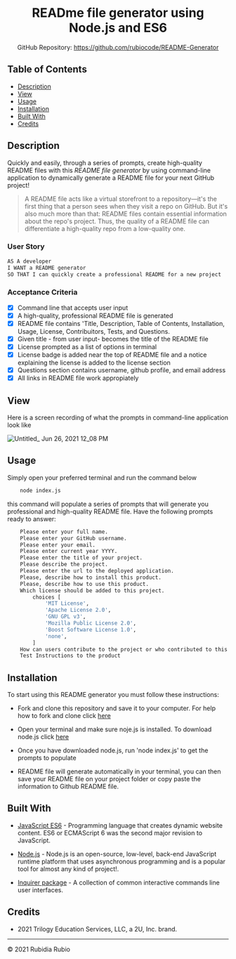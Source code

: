 <div align="center">

# READme file generator using Node.js and ES6
 

GitHub Repository: https://github.com/rubiocode/README-Generator



</div>

## Table of Contents 

* [Description](#description)
* [View](#view)
* [Usage](#usage)
* [Installation](#installation)
* [Built With](#built-with)
* [Credits](#credits)


## Description 

Quickly and easily, through a series of prompts, create high-quality README files with this _README file generator_ by using command-line application to dynamically generate a README file for your next GitHub project!

> A README file acts like a virtual storefront to a repository—it's the first thing that a person sees when they visit a repo on GitHub. But it's also much more than that: README files contain essential information about the repo's project. Thus, the quality of a README file can differentiate a high-quality repo from a low-quality one.

### User Story

```md
AS A developer
I WANT a README generator
SO THAT I can quickly create a professional README for a new project
```
### Acceptance Criteria

- [x] Command line that accepts user input
- [x] A high-quality, professional README file is generated
- [x] README file contains 'Title, Description, Table of Contents, Installation, Usage, License, Contribuitors, Tests, and Questions. 
- [x] Given title - from user input- becomes the title of the README file 
- [x] License prompted as a list of options in terminal
- [x] License badge is added near the top of README file and a notice explaining the license is added to the license section 
- [x] Questions section contains username, github profile, and email address
- [x] All links in README file work appropiately

## View

Here is a screen recording of what the prompts in command-line application look like

![Untitled_ Jun 26, 2021 12_08 PM](https://user-images.githubusercontent.com/78938193/123522644-57f21c80-d673-11eb-82a1-cc6a5d13df1b.gif)


## Usage 

Simply open your preferred terminal and run the command below

```bash
    node index.js
```

this command will populate a series of prompts that will generate you professional and high-quality README file. Have the following prompts ready to answer:

```bash
    Please enter your full name.
    Please enter your GitHub username.
    Please enter your email.
    Please enter current year YYYY.
    Please enter the title of your project.
    Please describe the project.
    Please enter the url to the deployed application.
    Please, describe how to install this product.
    Please, describe how to use this product.
    Which license should be added to this project. 
        choices [
            'MIT License', 
            'Apache License 2.0', 
            'GNU GPL v3', 
            'Mozilla Public License 2.0', 
            'Boost Software License 1.0',
            'none',
        ]
    How can users contribute to the project or who contributed to this project.
    Test Instructions to the product
```

## Installation 

To start using this README generator you must follow these instructions:

* Fork and clone this repository and save it to your computer. For help how to fork and clone click [here](https://guides.github.com/activities/forking/) 

* Open your terminal and make sure noje.js is installed. To download node.js click [here](https://nodejs.org/en/download/)

* Once you have downloaded node.js, run 'node index.js' to get the prompts to populate

* README file will generate automatically in your terminal, you can then save your README file on your project folder or copy paste the information to Github README file. 


## Built With

* [JavaScript ES6](https://www.w3schools.com/Js/js_es6.asp) - Programming language that creates dynamic website content. ES6 or ECMAScript 6 was the second major revision to JavaScript.

* [Node.js](https://nodejs.dev/learn/) - Node.js is an open-source, low-level, back-end JavaScript runtime platform that uses asynchronous programming and is a popular tool for almost any kind of project!. 

* [Inquirer package](https://www.npmjs.com/package/inquirer) - A collection of common interactive commands line user interfaces.


## Credits

 * 2021 Trilogy Education Services, LLC, a 2U, Inc. brand.

 


 ---
  © 2021 Rubidia Rubio
